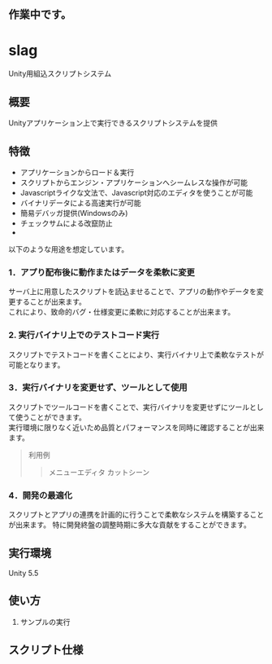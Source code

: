 作業中です。
----

# slag

Unity用組込スクリプトシステム

## 概要

Unityアプリケーション上で実行できるスクリプトシステムを提供

## 特徴

* アプリケーションからロード＆実行
* スクリプトからエンジン・アプリケーションへシームレスな操作が可能
* Javascriptライクな文法で、Javascript対応のエディタを使うことが可能
* バイナリデータによる高速実行が可能  
* 簡易デバッガ提供(Windowsのみ) 
* チェックサムによる改竄防止
* 


以下のような用途を想定しています。  
  
### 1．アプり配布後に動作またはデータを柔軟に変更
サーバ上に用意したスクリプトを読込ませることで、アプリの動作やデータを変更することが出来ます。    
これにより、致命的バグ・仕様変更に柔軟に対応することが出来ます。  

### 2. 実行バイナリ上でのテストコード実行
スクリプトでテストコードを書くことにより、実行バイナリ上で柔軟なテストが可能となります。  
  
### 3．実行バイナリを変更せず、ツールとして使用
スクリプトでツールコードを書くことで、実行バイナリを変更せずにツールとして使うことができます。   
実行環境に限りなく近いため品質とパフォーマンスを同時に確認することが出来ます。  
>利用例
>>メニューエディタ
>>カットシーン

### 4．開発の最適化
スクリプトとアプリの連携を計画的に行うことで柔軟なシステムを構築することが出来ます。
特に開発終盤の調整時期に多大な貢献をすることができます。

## 実行環境

Unity 5.5

## 使い方

1. サンプルの実行


## スクリプト仕様


